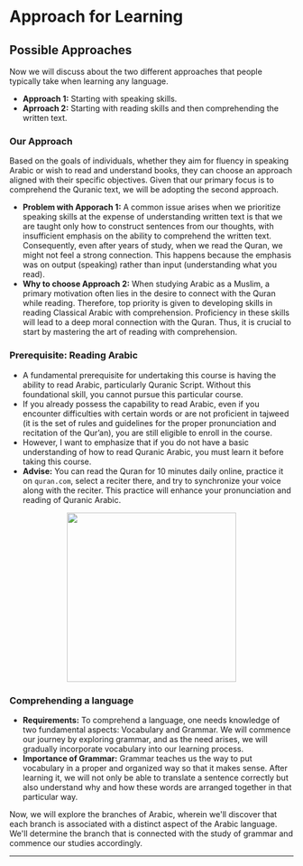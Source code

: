 # Approach for Learning

## Possible Approaches
Now we will discuss about the two different approaches that people typically take when learning any language. 
- **Approach 1:** Starting with speaking skills.
- **Aprroach 2:** Starting with reading skills and then comprehending the written text.

### Our Approach
Based on the goals of individuals, whether they aim for fluency in speaking Arabic or wish to read and understand books, they can choose an approach aligned with their specific objectives. Given that our primary focus is to comprehend the Quranic text, we will be adopting the second approach.
- **Problem with Apporach 1:** A common issue arises when we prioritize speaking skills at the expense of understanding written text is that we are taught only how to construct sentences from our thoughts, with insufficient emphasis on the ability to comprehend the written text. Consequently, even after years of study, when we read the Quran, we might not feel a strong connection. This happens because the emphasis was on output (speaking) rather than input (understanding what you read).
- **Why to choose Approach 2:** When studying Arabic as a Muslim, a primary motivation often lies in the desire to connect with the Quran while reading. Therefore, top priority is given to developing skills in reading Classical Arabic with comprehension. Proficiency in these skills will lead to a deep moral connection with the Quran. Thus, it is crucial to start by mastering the art of reading with comprehension.

### Prerequisite: Reading Arabic
- A fundamental prerequisite for undertaking this course is having the ability to read Arabic, particularly Quranic Script. Without this foundational skill, you cannot pursue this particular course.
- If you already possess the capability to read Arabic, even if you encounter difficulties with certain words or are not proficient in tajweed (it is the set of rules and guidelines for the proper pronunciation and recitation of the Qur’an), you are still eligible to enroll in the course.
- However, I want to emphasize that if you do not have a basic understanding of how to read Quranic Arabic, you must learn it before taking this course.
- **Advise:** You can read the Quran for 10 minutes daily online, practice it on `quran.com`, select a reciter there, and try to synchronize your voice along with the reciter. This practice will enhance your pronunciation and reading of Quranic Arabic.

<p align="center">
  <img src="https://github.com/mdfnam/QnA/assets/156814846/595dc351-9abb-4905-a16a-3d6fc76ceed3" width="300">
</p>

### Comprehending a language
- **Requirements:** To comprehend a language, one needs knowledge of two fundamental aspects: Vocabulary and Grammar. We will commence our journey by exploring grammar, and as the need arises, we will gradually incorporate vocabulary into our learning process.
- **Importance of Grammar:** Grammar teaches us the way to put vocabulary in a proper and organized way so that it makes sense. After learning it, we will not only be able to translate a sentence correctly but also understand why and how these words are arranged together in that particular way.

Now, we will explore the branches of Arabic, wherein we'll discover that each branch is associated with a distinct aspect of the Arabic language. We'll determine the branch that is connected with the study of grammar and commence our studies accordingly.

---
